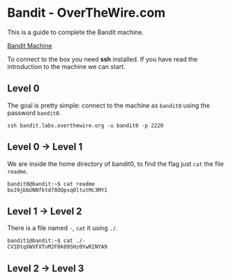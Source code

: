 # Bandit - OverTheWire.com

This is a guide to complete the Bandit machine.

[Bandit Machine](https://overthewire.org/wargames/bandit/)

To connect to the box you need **ssh** installed.
If you have read the introduction to the machine we can start.

## Level 0

The goal is pretty simple: connect to the machine as `bandit0`
using the password `bandit0`.  

``ssh bandit.labs.overthewire.org -u bandit0 -p 2220``

## Level 0 → Level 1

We are inside the home directory of bandit0, to find the flag
just `cat` the file `readme`.  

```
bandit0@bandit:~$ cat readme
boJ9jbbUNNfktd78OOpsqOltutMc3MY1
```

## Level 1 → Level 2

There is a file named `-`, `cat` it using `./`.

```
bandit1@bandit:~$ cat ./-
CV1DtqXWVFXTvM2F0k09SHz0YwRINYA9
```

## Level 2 → Level 3


